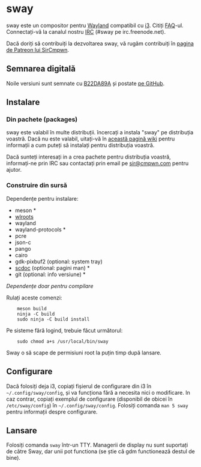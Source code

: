 # sway

sway este un compositor pentru [Wayland](http://wayland.freedesktop.org/) compatibil cu [i3](https://i3wm.org/).
Citiți [FAQ](https://github.com/swaywm/sway/wiki)-ul. Connectați-vă la canalul nostru [IRC](http://webchat.freenode.net/?channels=sway&uio=d4) (#sway pe irc.freenode.net).

Dacă doriți să contribuiți la dezvoltarea sway, vă rugăm contribuiți în [pagina de Patreon lui SirCmpwn](https://patreon.com/sircmpwn).

## Semnarea digitală

Noile versiuni sunt semnate cu [B22DA89A](http://pgp.mit.edu/pks/lookup?op=vindex&search=0x52CB6609B22DA89A)
și postate [pe GitHub](https://github.com/swaywm/sway/releases).

## Instalare

### Din pachete (packages) 

sway este valabil în multe distribuții. încercați a instala "sway" pe distribuția voastră. Dacă nu este valabil, uitați-vă în [această pagină wiki](https://github.com/swaywm/sway/wiki/Unsupported-packages)
pentru informații a cum puteți să instalați pentru distribuția voastră.

Dacă sunteți interesați in a crea pachete pentru distribuția voastră, informați-ne prin IRC sau contactați prin email pe sir@cmpwn.com pentru ajutor.

### Construire din sursă

Dependențe pentru instalare:

* meson \*
* [wlroots](https://github.com/swaywm/wlroots)
* wayland
* wayland-protocols \*
* pcre
* json-c
* pango
* cairo
* gdk-pixbuf2 (optional: system tray)
* [scdoc](https://git.sr.ht/~sircmpwn/scdoc) (optional: pagini man) \*
* git (optional: info versiune) \*

*Dependențe doar pentru compilare*

Rulați aceste comenzi:

```
    meson build
    ninja -C build
    sudo ninja -C build install
```

Pe sisteme fără logind, trebuie făcut următorul:

```
    sudo chmod a+s /usr/local/bin/sway
```
Sway o să scape de permisiuni root la puțin timp după lansare.

## Configurare

Dacă folosiți deja i3, copiați fișierul de configurare din i3 în `~/.config/sway/config`, și va funcționa fără a necesita nici o modificare. In caz contrar, copiați exemplul de configurare (disponibil de obicei în `/etc/sway/config`) în `~/.config/sway/config`.
Folosiți comanda `man 5 sway` pentru informații despre configurare.

## Lansare

Folosiți comanda `sway` într-un TTY. Managerii de display nu sunt suportați de către Sway, dar unii pot functiona (se știe că gdm functioneazâ destul de bine).
